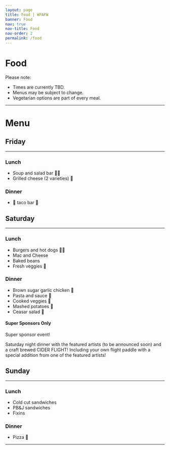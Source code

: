 ```yaml
---
layout: page
title: Food | WPAFW
banner: Food
nav: true
nav-title: Food
nav-order: 2
permalink: /food
---
```


# Food

Please note: 

* Times are currently TBD.
* Menus may be subject to change.
* Vegetarian options are part of every meal.

---

# Menu

## Friday
---
### Lunch
* Soup and salad bar 🍲🥗
* Grilled cheese (2 varieties) 🧀

### Dinner
* 🌮 taco bar 🌮

## Saturday
---
### Lunch
* Burgers and hot dogs 🍔🌭
* Mac and Cheese
* Baked beans
* Fresh veggies 🥗

### Dinner
* Brown sugar garlic chicken 🍗
* Pasta and sauce 🍝
* Cooked veggies 🥦
* Mashed potatoes 🥔
* Ceasar salad 🥗

#### Super Sponsors Only
Super sponsor event!

Saturday night dinner with the featured artists (to be announced soon) and a craft brewed CIDER FLIGHT! Including your own flight paddle with a special addition from one of the featured artists!

## Sunday
---
### Lunch
* Cold cut sandwiches
* PB&J sandwiches
* Fixins

### Dinner
* Pizza 🍕

---

